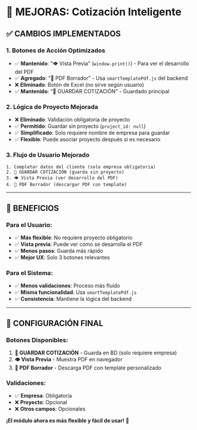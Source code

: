 # 🚀 MEJORAS: Cotización Inteligente

## ✅ **CAMBIOS IMPLEMENTADOS**

### **1. Botones de Acción Optimizados**
- ✅ **Mantenido**: "👁️ Vista Previa" (`window.print()`) - Para ver el desarrollo del PDF
- ✅ **Agregado**: "📄 PDF Borrador" - Usa `smartTemplatePdf.js` del backend
- ❌ **Eliminado**: Botón de Excel (no sirve según usuario)
- ✅ **Mantenido**: "💾 GUARDAR COTIZACIÓN" - Guardado principal

### **2. Lógica de Proyecto Mejorada**
- ❌ **Eliminado**: Validación obligatoria de proyecto
- ✅ **Permitido**: Guardar sin proyecto (`project_id: null`)
- ✅ **Simplificado**: Solo requiere nombre de empresa para guardar
- ✅ **Flexible**: Puede asociar proyecto después si es necesario

### **3. Flujo de Usuario Mejorado**
```
1. Completar datos del cliente (solo empresa obligatoria)
2. 💾 GUARDAR COTIZACIÓN (guarda sin proyecto)
3. 👁️ Vista Previa (ver desarrollo del PDF)
4. 📄 PDF Borrador (descargar PDF con template)
```

---

## 🎯 **BENEFICIOS**

### **Para el Usuario:**
- ✅ **Más flexible**: No requiere proyecto obligatorio
- ✅ **Vista previa**: Puede ver cómo se desarrolla el PDF
- ✅ **Menos pasos**: Guarda más rápido
- ✅ **Mejor UX**: Solo 3 botones relevantes

### **Para el Sistema:**
- ✅ **Menos validaciones**: Proceso más fluido
- ✅ **Misma funcionalidad**: Usa `smartTemplatePdf.js`
- ✅ **Consistencia**: Mantiene la lógica del backend

---

## 🔧 **CONFIGURACIÓN FINAL**

### **Botones Disponibles:**
1. **💾 GUARDAR COTIZACIÓN** - Guarda en BD (solo requiere empresa)
2. **👁️ Vista Previa** - Muestra PDF en navegador
3. **📄 PDF Borrador** - Descarga PDF con template personalizado

### **Validaciones:**
- ✅ **Empresa**: Obligatoria
- ❌ **Proyecto**: Opcional
- ❌ **Otros campos**: Opcionales

**¡El módulo ahora es más flexible y fácil de usar!** 🎉
